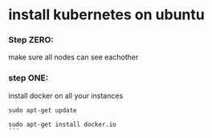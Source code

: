 # install kubernetes on ubuntu 



### Step ZERO:  
make sure all nodes can see  eachother 

### step ONE: 
install docker on all your instances
```
sudo apt-get update 

sudo apt-get install docker.io
´´´
